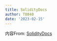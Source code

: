 ```yaml
---
title: SolidityDocs
author: T8840
date: '2023-02-15'
---
```


内容From: [SolidityDocs](docs.soliditylang.org)